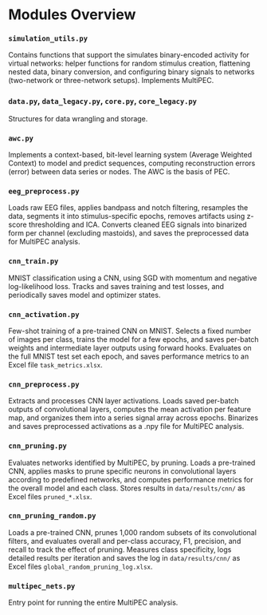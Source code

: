 # Modules Overview

### `simulation_utils.py`
Contains functions that support the simulates binary-encoded activity for virtual networks: helper functions for random stimulus creation, flattening nested data, binary conversion, and configuring binary signals to networks (two-network or three-network setups).
Implements MultiPEC.

### `data.py`, `data_legacy.py`, `core.py`, `core_legacy.py`
Structures for data wrangling and storage.

### `awc.py`
Implements a context-based, bit-level learning system (Average Weighted Context) to model and predict sequences, computing reconstruction errors (error) between data series or nodes. The AWC is the basis of PEC.

### `eeg_preprocess.py`
Loads raw EEG files, applies bandpass and notch filtering, resamples the data, segments it into stimulus-specific epochs, removes artifacts using z-score thresholding and ICA.
Converts cleaned EEG signals into binarized form per channel (excluding mastoids), and saves the preprocessed data for MultiPEC analysis.

### `cnn_train.py`
MNIST classification using a CNN, using SGD with momentum and negative log-likelihood loss. Tracks and saves training and test losses, and periodically saves model and optimizer states.

### `cnn_activation.py`
Few-shot training of a pre-trained CNN on MNIST. Selects a fixed number of images per class, trains the model for a few epochs, and saves per-batch weights and intermediate layer outputs using forward hooks.
Evaluates on the full MNIST test set each epoch, and saves performance metrics to an Excel file `task_metrics.xlsx`.

### `cnn_preprocess.py`
Extracts and processes CNN layer activations. Loads saved per-batch outputs of convolutional layers, computes the mean activation per feature map, and organizes them into a series signal array across epochs.
Binarizes and saves preprocessed activations as a .npy file for MultiPEC analysis.

### `cnn_pruning.py`
Evaluates networks identified by MultiPEC, by pruning. Loads a pre-trained CNN, applies masks to prune specific neurons in convolutional layers according to predefined networks, and computes performance metrics for the overall model and each class.
Stores results in `data/results/cnn/` as Excel files `pruned_*.xlsx`.

### `cnn_pruning_random.py`
Loads a pre-trained CNN, prunes 1,000 random subsets of its convolutional filters, and evaluates overall and per-class accuracy, F1, precision, and recall to track the effect of pruning.
Measures class specificity, logs detailed results per iteration and saves the log in `data/results/cnn/` as Excel files `global_random_pruning_log.xlsx`.

### `multipec_nets.py`
Entry point for running the entire MultiPEC analysis.

